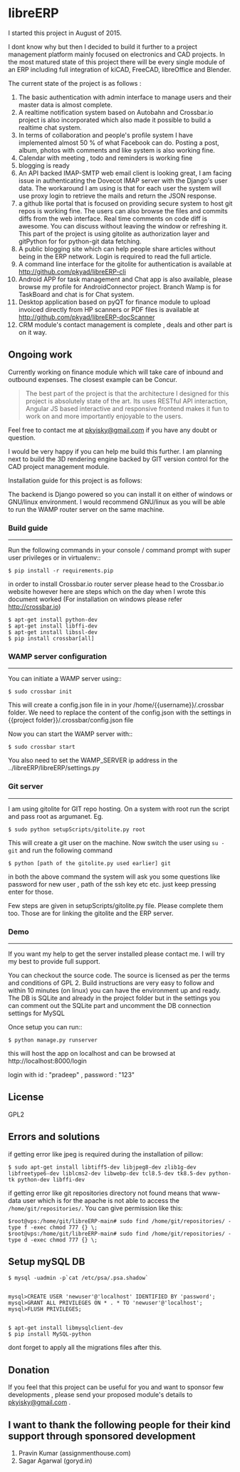 # libreERP

I started this project in August of 2015.

I dont know why but then I decided to build it further to a project management platform mainly focused on electronics and CAD projects. In the most matured state of this project there will be every single module of an ERP including full integration of kiCAD, FreeCAD, libreOffice and Blender.

The current state of the project is as follows :

1. The basic authentication with admin interface to manage users and their master data is almost complete.
2. A realtime notification system based on Autobahn and Crossbar.io project is also incorporated which also made it possible to build a realtime chat system.
3. In terms of collaboration and people's profile system I have implemented almost 50 % of what Facebook can do. Posting a post, album, photos with comments and like system is also working fine.
4. Calendar with meeting , todo and reminders is working fine
5. blogging is ready
6. An API backed IMAP-SMTP web email client is looking great, I am facing issue in authenticating the Dovecot IMAP server with the Django's user data. The workaround I am using is that for each user the system will use proxy login to retrieve the mails and return the JSON response.
7. a github like portal that is focused on providing secure system to host git repos is working fine. The users can also browse the files and commits diffs from the web interface. Real time comments on code diff is awesome. You can discuss without leaving the window or refreshing it. This part of the project is using gitolite as authorization layer and gitPython for for python-git data fetching.
8. A public blogging site which can help people share articles without being in the ERP network. Login is required to read the full article.
9. A command line interface for the gitolite for authentication is available at http://github.com/pkyad/libreERP-cli
10. Android APP for task management and Chat app is also available, please browse my profile for AndroidConnector project. Branch Wamp is for TaskBoard and chat is for Chat system.
11. Desktop application based on pyQT for finance module to upload invoiced directly from HP scanners or PDF files is available at http://github.com/pkyad/libreERP-docScanner
12. CRM module's contact management is complete , deals and other part is on it way.

Ongoing work
------------
Currently working on finance module which will take care of inbound and outbound expenses. The closest example can be Concur.


> The best part of the project is that the architecture I designed for this project is absolutely state of the art. Its uses RESTful API interaction, Angular JS based interactive and responsive frontend makes it fun to work on and more importantly enjoyable to the users.

Feel free to contact me at pkyisky@gmail.com if you have any doubt or question.

I would be very happy if you can help me build this further. I am planning next to build the 3D rendering engine backed by GIT version control for the CAD project management module.

Installation guide for this project is as follows:

The backend is Django powered so you can install it on either of windows or GNU/linux environment. I would recommend GNU/linux as you will be able to run the WAMP router server on the same machine.

### Build guide
-------------

Run the following commands in your console / command prompt with super user privileges or in virtualenv::

    $ pip install -r requirements.pip

in order to install Crossbar.io router server please head to the Crossbar.io website however here are steps which on the day when I wrote this document worked (For installation on windows please refer http://crossbar.io)

    $ apt-get install python-dev
    $ apt-get install libffi-dev
    $ apt-get install libssl-dev
    $ pip install crossbar[all]

### WAMP server configuration
-----------------------------


You can initiate a WAMP server using::

    $ sudo crossbar init


This will create a config.json file in in your /home/{{username}}/.crossbar  folder.
We need to replace the content of the config.json with the settings in {{project folder}}/.crossbar/config.json file

Now you can start the WAMP server with::

    $ sudo crossbar start

You also need to set the WAMP_SERVER ip address in the ../libreERP/libreERP/settings.py

### Git server
---------------
I am using gitolite for GIT repo hosting. On a system with root run the script and pass root as argumanet. Eg.

    $ sudo python setupScripts/gitolite.py root

This will create a git user on the machine. Now switch the user using  `su - git` and run the following command

    $ python [path of the gitolite.py used earlier] git

in both the above command the system will ask you some questions like password for new user , path of the ssh key etc etc. just keep pressing enter for those.

Few steps are given in setupScripts/gitolite.py file. Please complete them too. Those are for linking the gitolite and the ERP server.

### Demo
------
 If you want my help to get the server installed please contact me. I will try my best to provide full support.

You can checkout the source code. The source is licensed as per the terms and conditions of GPL 2. Build instructions are very easy to follow and within 10 minutes (on linux) you can have the environment up and ready. The DB is SQLite and already in the project folder but in the settings you can comment out the SQLite part and uncomment the DB connection settings for MySQL

Once setup you can run::

    $ python manage.py runserver


this will host the app on localhost and can be browsed at http://localhost:8000/login

login with id : "pradeep" , password : "123"


License
----

GPL2


Errors and solutions
--------------------
if getting error like jpeg is required during the installation of pillow:

    $ sudo apt-get install libtiff5-dev libjpeg8-dev zlib1g-dev libfreetype6-dev liblcms2-dev libwebp-dev tcl8.5-dev tk8.5-dev python-tk python-dev libffi-dev

if getting error like git repositories directory not found means that www-data user which is for the apache is not able to access the `/home/git/repositories/`. You can give permission like this:

    $root@vps:/home/git/libreERP-main# sudo find /home/git/repositories/ -type f -exec chmod 777 {} \;
    $root@vps:/home/git/libreERP-main# sudo find /home/git/repositories/ -type d -exec chmod 777 {} \;


Setup mySQL DB
------------------

    $ mysql -uadmin -p`cat /etc/psa/.psa.shadow`


    mysql>CREATE USER 'newuser'@'localhost' IDENTIFIED BY 'password';
    mysql>GRANT ALL PRIVILEGES ON * . * TO 'newuser'@'localhost';
    mysql>FLUSH PRIVILEGES;


    $ apt-get install libmysqlclient-dev
    $ pip install MySQL-python


  dont forget to apply all the migrations files after this.

Donation
------------------

If you feel that this project can be useful for you and want to sponsor few developments , please send your proposed module's details to  pkyisky@gmail.com .


I want to thank the following people for their kind support through sponsored development
------------------------------------------------------------------------------------------

1. Pravin Kumar (assignmenthouse.com)
2. Sagar Agarwal (goryd.in)
